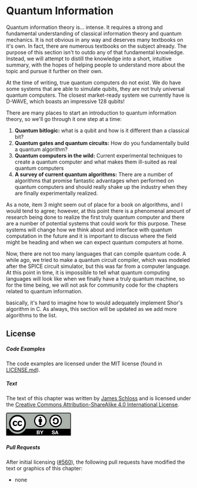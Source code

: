 # Quantum Information

Quantum information theory is... intense.
It requires a strong and fundamental understanding of classical information theory and quantum mechanics.
It is not obvious in any way and deserves many textbooks on it's own.
In fact, there are numerous textbooks on the subject already.
The purpose of this section isn't to outdo any of that fundamental knowledge.
Instead, we will attempt to distill the knowledge into a short, intuitive summary, with the hopes of helping people to understand more about the topic and pursue it further on their own.

At the time of writing, true quantum computers do not exist.
We do have some systems that are able to simulate qubits, they are not truly universal quantum computers.
The closest market-ready system we currently have is D-WAVE, which boasts an impressive 128 qubits!

There are many places to start an introduction to quantum information theory, so we'll go through it one step at a time:

1. **Quantum bitlogic:** what is a qubit and how is it different than a classical bit?
2. **Quantum gates and quantum circuits:** How do you fundamentally build a quantum algorithm?
3. **Quantum computers in the wild:** Current experimental techniques to create a quantum computer and what makes them ill-suited as real quantum computers
4. **A survey of current quantum algorithms:** There are a number of algorithms that promise fantastic advantages when performed on quantum computers and should really shake up the industry when they are finally experimentally realized.

As a note, item 3 might seem out of place for a book on algorithms, and I would tend to agree; however, at this point there is a phenomenal amount of research being done to realize the first truly quantum computer and there are a number of potential systems that could work for this purpose.
These systems will change how we think about and interface with quantum computation in the future and it is important to discuss where the field might be heading and when we can expect quantum computers at home.

Now, there are not too many languages that can compile quantum code.
A while ago, we tried to make a quantum circuit compiler, which was modeled after the SPICE circuit simulator, but this was far from a computer language.
At this point in time, it is impossible to tell what quantum computing languages will look like when we finally have a truly quantum machine, so for the time being, we will not ask for community code for the chapters related to quantum information.

basically, it's hard to imagine how to would adequately implement Shor's algorithm in C.
As always, this section will be updated as we add more algorithms to the list.


## License

##### Code Examples

The code examples are licensed under the MIT license (found in [LICENSE.md](https://github.com/algorithm-archivists/algorithm-archive/blob/main/LICENSE.md)).

##### Text

The text of this chapter was written by [James Schloss](https://github.com/leios) and is licensed under the [Creative Commons Attribution-ShareAlike 4.0 International License](https://creativecommons.org/licenses/by-sa/4.0/legalcode).

[<p><img  class="center" src="../cc/CC-BY-SA_icon.svg" /></p>](https://creativecommons.org/licenses/by-sa/4.0/)

##### Pull Requests

After initial licensing ([#560](https://github.com/algorithm-archivists/algorithm-archive/pull/560)), the following pull requests have modified the text or graphics of this chapter:
- none
